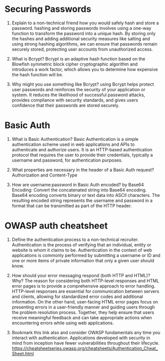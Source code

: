 # Securing Passwords

1. Explain to a non-technical friend how you would safely hash and store a password.
hashing and storing passwords involves using a one-way function to transform the password into a unique hash. By storing only the hashes and adding additional security measures like salting and using strong hashing algorithms, we can ensure that passwords remain securely stored, protecting user accounts from unauthorized access.

2. What is Bcrypt?
Bcrypt is an adaptive hash function based on the Blowfish symmetric block cipher cryptographic algorithm and introduces a work factor, which allows you to determine how expensive the hash function will be.

3. Why might you use something like Bcrypt?
using Bcrypt helps protect user passwords and reinforces the security of your application or system. It reduces the likelihood of successful password attacks, provides compliance with security standards, and gives users confidence that their passwords are stored securely.

# Basic Auth

1. What is Basic Authentication?
Basic Authentication is a simple authentication scheme used in web applications and APIs to authenticate and authorize users. It is an HTTP-based authentication protocol that requires the user to provide their credentials, typically a username and password, for authentication purposes.

2. What properties are necessary in the header of a Basic Auth request?
Authorization and Content-Type

3. How are username:password in Basic Auth encoded?
by Base64 Encoding: Convert the concatenated string into Base64 encoding. Base64 encoding converts binary or text data into ASCII characters. The resulting encoded string represents the username and password in a format that can be transmitted as part of the HTTP header.


# OWASP auth cheatsheet

1. Define the authentication process to a non-technical recruiter.
Authentication is the process of verifying that an individual, entity or website is whom it claims to be. Authentication in the context of web applications is commonly performed by submitting a username or ID and one or more items of private information that only a given user should know.

2. How should your error messaging respond (both HTTP and HTML)? Why?
The reason for considering both HTTP-level responses and HTML error pages is to provide a comprehensive approach to error handling. HTTP-level responses are essential for communication between servers and clients, allowing for standardized error codes and additional information. On the other hand, user-facing HTML error pages focus on presenting errors in a user-friendly manner and guiding users through the problem resolution process. Together, they help ensure that users receive meaningful feedback and can take appropriate actions when encountering errors while using web applications.

3. Bookmark this link also and consider OWASP fundamentals any time you interact with authentication. Applications developed with security in mind from inception have fewer vulnerabilities throughout their lifecycle.
https://cheatsheetseries.owasp.org/cheatsheets/Authentication_Cheat_Sheet.html
